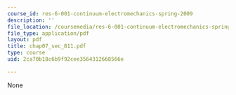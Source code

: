 ```yaml
---
course_id: res-6-001-continuum-electromechanics-spring-2009
description: ''
file_location: /coursemedia/res-6-001-continuum-electromechanics-spring-2009/2ca70b18c6b9f92cee3564312668566e_chap07_sec_811.pdf
file_type: application/pdf
layout: pdf
title: chap07_sec_811.pdf
type: course
uid: 2ca70b18c6b9f92cee3564312668566e

---
```

None